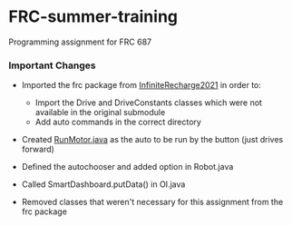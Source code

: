 # FRC-summer-training
Programming assignment for FRC 687



### Important Changes

* Imported the frc package from [InfiniteRecharge2021](https://github.com/nerdherd/InfiniteRecharge2021) in order to:
  * Import the Drive and DriveConstants classes which were not available in the original submodule
  * Add auto commands in the correct directory 

* Created [RunMotor.java](https://github.com/adewinmbi/FRC-summer-training/blob/main/NerdyLib/src/main/java/frc/robot/commands/auto/RunMotor.java) as the auto to be run by the button (just drives forward)
* Defined the autochooser and added option in Robot.java
* Called SmartDashboard.putData() in OI.java
* Removed classes that weren't necessary for this assignment from the frc package

